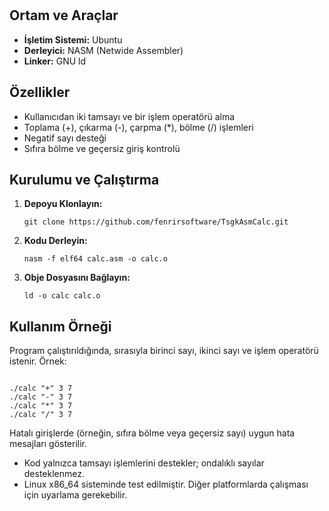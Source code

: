 <br>
<br>

<h2>Ortam ve Araçlar</h2>
<ul>
    <li><strong>İşletim Sistemi:</strong> Ubuntu</li>
    <li><strong>Derleyici:</strong> NASM (Netwide Assembler)
    <li><strong>Linker:</strong> GNU ld</li>

</ul>

<h2>Özellikler</h2>
<ul>
    <li>Kullanıcıdan iki tamsayı ve bir işlem operatörü alma</li>
    <li>Toplama (+), çıkarma (-), çarpma (*), bölme (/) işlemleri</li>
    <li>Negatif sayı desteği</li>
    <li>Sıfıra bölme ve geçersiz giriş kontrolü</li>
</ul>

<h2>Kurulumu ve Çalıştırma</h2>
<ol>
    <li><strong>Depoyu Klonlayın:</strong>
        <pre><code>git clone https://github.com/fenrirsoftware/TsgkAsmCalc.git</code></pre>
    </li>
    <li><strong>Kodu Derleyin:</strong>
        <pre><code>nasm -f elf64 calc.asm -o calc.o</code></pre>
    </li>
    <li><strong>Obje Dosyasını Bağlayın:</strong>
        <pre><code>ld -o calc calc.o</code></pre>
    </li>
 
</ol>

<h2>Kullanım Örneği</h2>
<p>Program çalıştırıldığında, sırasıyla birinci sayı, ikinci sayı ve işlem operatörü istenir. Örnek:</p>
<pre><code>
./calc "+" 3 7
./calc "-" 3 7
./calc "*" 3 7 
./calc "/" 3 7 
</code></pre>
<p>Hatalı girişlerde (örneğin, sıfıra bölme veya geçersiz sayı) uygun hata mesajları gösterilir.</p>

<ul>
    <li>Kod yalnızca tamsayı işlemlerini destekler; ondalıklı sayılar desteklenmez.</li>
    <li>Linux x86_64 sisteminde test edilmiştir. Diğer platformlarda çalışması için uyarlama gerekebilir.</li>
</ul>

